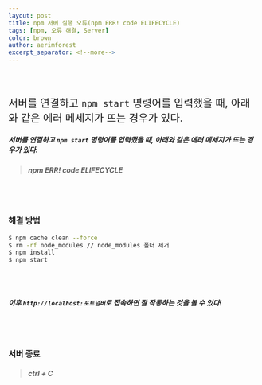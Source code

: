 ```yaml
---
layout: post
title: npm 서버 실행 오류(npm ERR! code ELIFECYCLE)
tags: [npm, 오류 해결, Server]
color: brown
author: aerimforest
excerpt_separator: <!--more-->
---
```


<br><br>

<span style = " font-size:1.5em;">서버를 연결하고 `npm start` 명령어를 입력했을 때, 아래와 같은 에러 메세지가 뜨는 경우가 있다.</span>
##### 서버를 연결하고 `npm start` 명령어를 입력했을 때, 아래와 같은 에러 메세지가 뜨는 경우가 있다.

> ##### npm ERR! code ELIFECYCLE

<br><br>
### 해결 방법


```bash
$ npm cache clean --force
$ rm -rf node_modules // node_modules 폴더 제거
$ npm install
$ npm start
```



<br><br>

##### 이후 `http://localhost:포트넘버`로 접속하면 잘 작동하는 것을 볼 수 있다! 

<br><br>
### 서버 종료
> ##### ctrl + C

